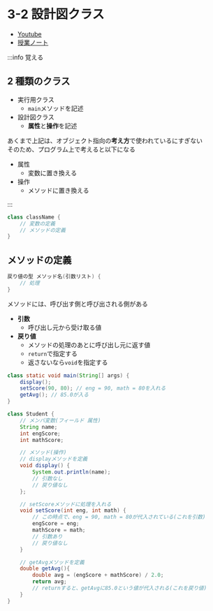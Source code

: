 # 3-2 設計図クラス

- [Youtube](https://youtu.be/jSk1CzTdp-Q)
- [授業ノート](https://beyond-myself.net/nextdoor/java/3-2.pdf)

:::info 覚える

## 2 種類のクラス

- 実行用クラス
  - `main`メソッドを記述
- 設計図クラス
  - **属性**と**操作**を記述

あくまで上記は、オブジェクト指向の**考え方**で使われているにすぎない  
そのため、プログラム上で考えると以下になる

- 属性
  - 変数に置き換える
- 操作
  - メソッドに置き換える

:::

```java
class className {
    // 変数の定義
    // メソッドの定義
}
```

## メソッドの定義

```java
戻り値の型 メソッド名(引数リスト) {
    // 処理
}
```

メソッドには、呼び出す側と呼び出される側がある

- **引数**
  - 呼び出し元から受け取る値
- **戻り値**
  - メソッドの処理のあとに呼び出し元に返す値
  - `return`で指定する
  - 返さないなら`void`を指定する

```java
class static void main(String[] args) {
    display();
    setScore(90, 80); // eng = 90, math = 80を入れる
    getAvg(); // 85.0が入る
}

class Student {
    // メンバ変数(フィールド 属性)
    String name;
    int engScore;
    int mathScore;

    // メソッド(操作)
    // displayメソッドを定義
    void display() {
        System.out.println(name);
        // 引数なし
        // 戻り値なし
    };

    // setScoreメソッドに処理を入れる
    void setScore(int eng, int math) {
        // この時点で、eng = 90, math = 80が代入されている(これを引数)
        engScore = eng;
        mathScore = math;
        // 引数あり
        // 戻り値なし
    }

    // getAvgメソッドを定義
    double getAvg(){
        double avg = (engScore + mathScore) / 2.0;
        return avg;
        // returnすると、getAvgに85.0という値が代入される(これを戻り値)
    }
}
```
